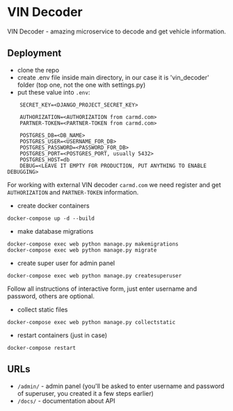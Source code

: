 # VIN Decoder
VIN Decoder - amazing microservice to decode and get vehicle information.

## Deployment
+ clone the repo
+ create .env file inside main directory, in our case it is 'vin_decoder' folder (top one, not the one with settings.py)
+ put these value into `.env`: 
```
    SECRET_KEY=<DJANGO_PROJECT_SECRET_KEY>
    
    AUTHORIZATION=<AUTHORIZATION from carmd.com>
    PARTNER-TOKEN=<PARTNER-TOKEN from carmd.com>
    
    POSTGRES_DB=<DB_NAME>
    POSTGRES_USER=<USERNAME_FOR_DB>
    POSTGRES_PASSWORD=<PASSWORD_FOR_DB>
    POSTGRES_PORT=<POSTGRES_PORT, usually 5432>
    POSTGRES_HOST=db
    DEBUG=<LEAVE IT EMPTY FOR PRODUCTION, PUT ANYTHING TO ENABLE DEBUGGING>
```
For working with external VIN decoder `carmd.com` we need register and get `AUTHORIZATION` and `PARTNER-TOKEN` information.
+ create docker containers
```
docker-compose up -d --build
```

+ make database migrations
```
docker-compose exec web python manage.py makemigrations
docker-compose exec web python manage.py migrate
```
+ create super user for admin panel
```
docker-compose exec web python manage.py createsuperuser
```
Follow all instructions of interactive form, just enter username and password, others are optional.
+ collect static files
```
docker-compose exec web python manage.py collectstatic
```
+ restart containers (just in case)
```
docker-compose restart
```
## URLs
+ `/admin/` - admin panel (you'll be asked to enter username and password of superuser, you created it a few steps earlier)
+ `/docs/` - documentation about API